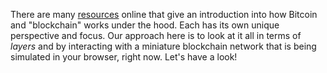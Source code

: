 There are many [resources](todo) online that give an introduction into how Bitcoin and "blockchain" works under the hood.
Each has its own unique perspective and focus.
Our approach here is to look at it all in terms of *layers* and by interacting with a miniature blockchain network that is being simulated in your browser, right now.
Let's have a look!
